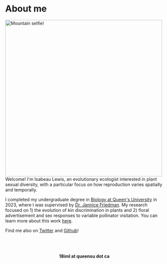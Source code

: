 # About me

<img align="left" width="500" src="https://github.com/isabeaulewis/isabeaulewis.github.io/assets/122393362/f0b2335f-1c7b-4c42-879a-67e51bd4d0c3" alt="Mountain selfie!">
<br>
<br>
<br>
<br>
Welcome! I'm Isabeau Lewis, an evolutionary ecologist interested in plant sexual diversity, with a particular focus on how reproduction varies spatially and temporally.

I completed my undergraduate degree in [Biology at Queen's University](https://biology.queensu.ca/) in 2023, where I was supervised by [Dr. Jannice Friedman](https://jfriedmanlab.wordpress.com/). My research focused on 1) the evolution of kin discrimination in plants and 2) floral advertisement and sex responses to variable pollinator visitation. You can learn more about this work [here](https://isabeaulewis.github.io/research).

Find me also on [Twitter](https://twitter.com/isabeau_lewis) and [Github](https://github.com/isabeaulewis)!
<br>
<br>
<br>
<br>
<p align="center">
  <b>
18iml at queensu dot ca

